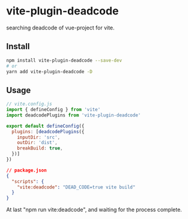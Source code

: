 # vite-plugin-deadcode

searching deadcode of vue-project for vite.

## Install

```bash
npm install vite-plugin-deadcode --save-dev
# or
yarn add vite-plugin-deadcode -D
```

## Usage

```js
// vite.config.js
import { defineConfig } from 'vite'
import deadcodePlugins from 'vite-plugin-deadcode'

export default defineConfig({
  plugins: [deadcodePlugins({
    inputDir: 'src',
    outDir: 'dist',
    breakBuild: true,
  })]
})
```


```json
// package.json
{
  "scripts": {
    "vite:deadcode": "DEAD_CODE=true vite build"
  }
}
```

At last "npm run vite:deadcode", and waiting for the process complete.
